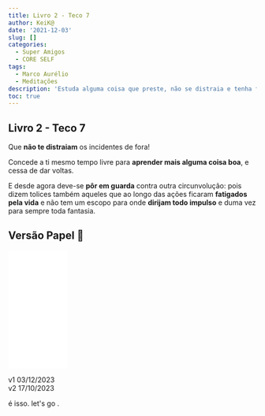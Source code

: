 ```yaml
---
title: Livro 2 - Teco 7
author: KeiK@
date: '2021-12-03'
slug: []
categories:
  - Super Amigos
  - CORE SELF
tags:
  - Marco Aurélio
  - Meditações
description: 'Estuda alguma coisa que preste, não se distraia e tenha foco. Se não vai ficar bodeado da vida e pensando bobagem'
toc: true
---
```


## Livro 2 - Teco 7

Que **não te distraiam** os incidentes de fora! 

Concede a ti mesmo tempo livre para **aprender mais alguma coisa boa**, e cessa de dar voltas. 

E desde agora deve-se **pôr em guarda** contra outra circunvolução: pois dizem tolices também aqueles que ao longo das ações ficaram **fatigados pela vida** e não tem um escopo para onde **dirijam todo impulso** e duma vez para sempre toda fantasia.


## Versão Papel :book:
<iframe style="width:120px;height:240px;" marginwidth="0" marginheight="0" scrolling="no" frameborder="0" src="//ws-na.amazon-adsystem.com/widgets/q?ServiceVersion=20070822&OneJS=1&Operation=GetAdHtml&MarketPlace=BR&source=ss&ref=as_ss_li_til&ad_type=product_link&tracking_id=mundodekeika-20&language=pt_BR&marketplace=amazon&region=BR&placement=B092FVY4BB&asins=B092FVY4BB&linkId=37c5ec14221f61f811029aa88b520891&show_border=true&link_opens_in_new_window=true"></iframe>


v1 03/12/2023  
v2 17/10/2023  

é isso.
let's go .